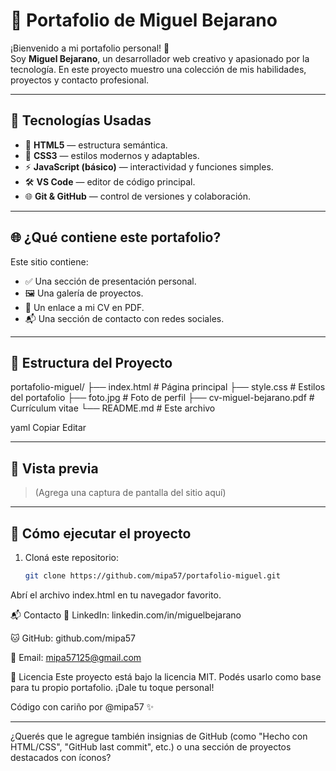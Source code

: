 # 🧰 Portafolio de Miguel Bejarano

¡Bienvenido a mi portafolio personal! 👋  
Soy **Miguel Bejarano**, un desarrollador web creativo y apasionado por la tecnología. En este proyecto muestro una colección de mis habilidades, proyectos y contacto profesional.

---

## 🚀 Tecnologías Usadas

- 🧱 **HTML5** — estructura semántica.
- 🎨 **CSS3** — estilos modernos y adaptables.
- ⚡ **JavaScript (básico)** — interactividad y funciones simples.
- 🛠️ **VS Code** — editor de código principal.
- 🌐 **Git & GitHub** — control de versiones y colaboración.

---

## 🌐 ¿Qué contiene este portafolio?

Este sitio contiene:

- ✅ Una sección de presentación personal.
- 🖼️ Una galería de proyectos.
- 📄 Un enlace a mi CV en PDF.
- 📬 Una sección de contacto con redes sociales.

---

## 📂 Estructura del Proyecto

portafolio-miguel/
├── index.html # Página principal
├── style.css # Estilos del portafolio
├── foto.jpg # Foto de perfil
├── cv-miguel-bejarano.pdf # Currículum vitae
└── README.md # Este archivo

yaml
Copiar
Editar

---

## 📸 Vista previa

> (Agrega una captura de pantalla del sitio aquí)

---

## 🧪 Cómo ejecutar el proyecto

1. Cloná este repositorio:

   ```bash
   git clone https://github.com/mipa57/portafolio-miguel.git
Abrí el archivo index.html en tu navegador favorito.

📬 Contacto
💼 LinkedIn: linkedin.com/in/miguelbejarano

🐱 GitHub: github.com/mipa57

📧 Email: mipa57125@gmail.com

📝 Licencia
Este proyecto está bajo la licencia MIT.
Podés usarlo como base para tu propio portafolio. ¡Dale tu toque personal!

Código con cariño por @mipa57 ✨

---

¿Querés que le agregue también insignias de GitHub (como "Hecho con HTML/CSS", "GitHub last commit", etc.) o una sección de proyectos destacados con íconos?


